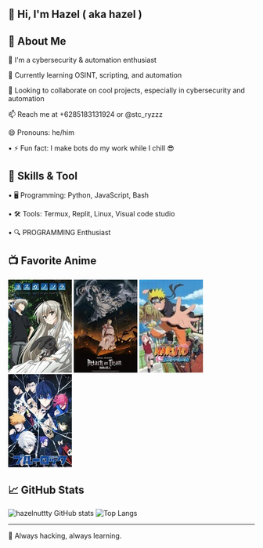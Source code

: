 ## 👋 Hi, I'm Hazel ( aka hazel )

## 🚀 About Me

👀 I'm a cybersecurity & automation enthusiast

🌱 Currently learning OSINT, scripting, and automation

💞️ Looking to collaborate on cool projects, especially in cybersecurity and automation

📫 Reach me at +6285183131924 or @stc_ryzzz

😄 Pronouns: he/him

• ⚡ Fun fact: I make bots do my work while I chill 😎
## 🔧 Skills & Tool

• 🖥️ Programming: Python, JavaScript, Bash

• 🛠️ Tools: Termux, Replit, Linux, Visual code studio

• 🔍 PROGRAMMING Enthusiast

## 📺 Favorite Anime
![Yosuga no Sora](https://raw.githubusercontent.com/hazelnuttty/asset/main/Yosuga%20no%20sora.jpg) ![Attack on titan](https://raw.githubusercontent.com/hazelnuttty/asset/main/Attack%20on%20titan.jpg) ![Naruto shipuden](https://raw.githubusercontent.com/hazelnuttty/asset/main/Naruto%20shipuden.jpg) ![Blue lock](https://raw.githubusercontent.com/hazelnuttty/asset/main/Blue%20lock.jpg)

## 📈 GitHub Stats
![hazelnuttty GitHub stats](https://github-readme-stats.vercel.app/api?username=hazelnuttty&show_icons=true) ![Top Langs](https://github-readme-stats.vercel.app/api/top-langs/?username=hazelnuttty&layout=donut)

---
🚀 Always hacking, always learning.


